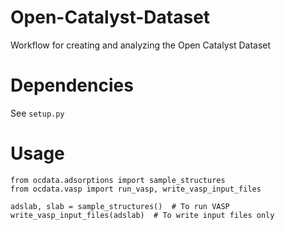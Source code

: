 # Open-Catalyst-Dataset
Workflow for creating and analyzing the Open Catalyst Dataset

# Dependencies
See `setup.py`

# Usage
```
from ocdata.adsorptions import sample_structures
from ocdata.vasp import run_vasp, write_vasp_input_files

adslab, slab = sample_structures()  # To run VASP
write_vasp_input_files(adslab)  # To write input files only
```
